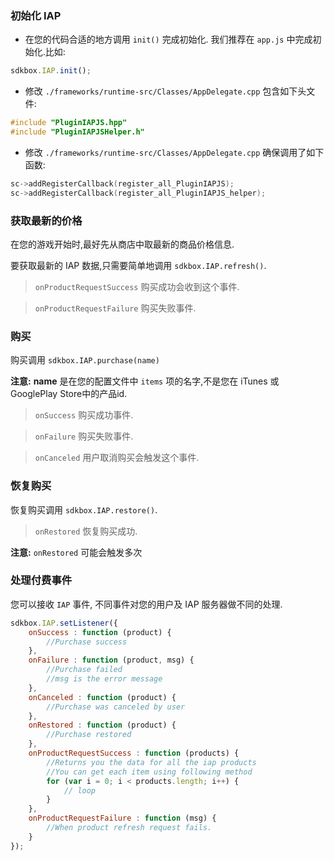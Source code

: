 ### 初始化 IAP
* 在您的代码合适的地方调用 `init()` 完成初始化. 我们推荐在 `app.js` 中完成初始化.比如:
```javascript
sdkbox.IAP.init();
```

* 修改 `./frameworks/runtime-src/Classes/AppDelegate.cpp` 包含如下头文件:
```cpp
#include "PluginIAPJS.hpp"
#include "PluginIAPJSHelper.h"
```

* 修改 `./frameworks/runtime-src/Classes/AppDelegate.cpp` 确保调用了如下函数:
```cpp
sc->addRegisterCallback(register_all_PluginIAPJS);
sc->addRegisterCallback(register_all_PluginIAPJS_helper);
```

### 获取最新的价格
在您的游戏开始时,最好先从商店中取最新的商品价格信息.

要获取最新的 IAP 数据,只需要简单地调用 `sdkbox.IAP.refresh()`.

> `onProductRequestSuccess` 购买成功会收到这个事件.

> `onProductRequestFailure` 购买失败事件.

### 购买
购买调用 `sdkbox.IAP.purchase(name)`

__注意:__ __name__ 是在您的配置文件中 `items` 项的名字,不是您在 iTunes 或 GooglePlay Store中的产品id.

> `onSuccess` 购买成功事件.

> `onFailure` 购买失败事件.

> `onCanceled` 用户取消购买会触发这个事件.

### 恢复购买
恢复购买调用 `sdkbox.IAP.restore()`.

> `onRestored` 恢复购买成功.

__注意:__ `onRestored` 可能会触发多次

### 处理付费事件
您可以接收 `IAP` 事件, 不同事件对您的用户及 IAP 服务器做不同的处理.
```Javascript
sdkbox.IAP.setListener({
    onSuccess : function (product) {
        //Purchase success
    },
    onFailure : function (product, msg) {
        //Purchase failed
        //msg is the error message
    },
    onCanceled : function (product) {
        //Purchase was canceled by user
    },
    onRestored : function (product) {
        //Purchase restored
    },
    onProductRequestSuccess : function (products) {
        //Returns you the data for all the iap products
        //You can get each item using following method
        for (var i = 0; i < products.length; i++) {
            // loop
        }
    },
    onProductRequestFailure : function (msg) {
        //When product refresh request fails.
    }
});
```
